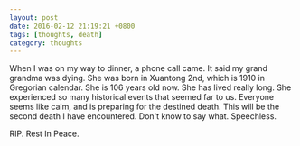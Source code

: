 ```yaml
---
layout: post
date: 2016-02-12 21:19:21 +0800
tags: [thoughts, death]
category: thoughts
---
```


When I was on my way to dinner, a phone call came. It said my grand grandma was dying. She was born in Xuantong 2nd, which is 1910 in Gregorian calendar. She is 106 years old now. She has lived really long. She experienced so many historical events that seemed far to us. Everyone seems like calm, and is preparing for the destined death. This will be the second death I have encountered. Don't know to say what. Speechless.

RIP. Rest In Peace.
